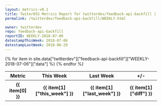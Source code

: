 ```yaml
---
layout: metrics-v0.1
title: TwiterOSS Metrics Report for twitterdev/feedback-api-backfill | WEEKLY-2018-07-06 | 2018-07-06
permalink: /twitterdev/feedback-api-backfill/WEEKLY.html

owner: twitterdev
repo: feedback-api-backfill
reportID: WEEKLY-2018-07-06
datestampThisWeek: 2018-07-06
datestampLastWeek: 2018-06-29
---
```


<table style="width: 100%">
    <tr>
        <th>Metric</th>
        <th>This Week</th>
        <th>Last Week</th>
        <th>+/-</th>
    </tr>
    {% for item in site.data["twitterdev"]["feedback-api-backfill"]["WEEKLY-2018-07-06"]["data"] %}
    <tr>
        <th>{{ item[0] }}</th>
        <th>{{ item[1]["this_week"] }}</th>
        <th>{{ item[1]["last_week"] }}</th>
        <th>{{ item[1]["diff"] }}</th>
    </tr>
    {% endfor %}
</table>

